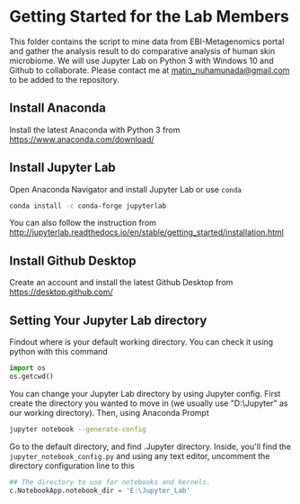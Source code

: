 # Getting Started for the Lab Members
This folder contains the script to mine data from EBI-Metagenomics portal and gather the analysis result to do comparative analysis of human skin microbiome. We will use Jupyter Lab on Python 3 with Windows 10 and Github to collaborate. Please contact me at matin_nuhamunada@gmail.com to be added to the repository.

## Install Anaconda
Install the latest Anaconda with Python 3 from https://www.anaconda.com/download/

## Install Jupyter Lab
Open Anaconda Navigator and install Jupyter Lab or use `conda`
```bash
conda install -c conda-forge jupyterlab
```
You can also follow the instruction from http://jupyterlab.readthedocs.io/en/stable/getting_started/installation.html

## Install Github Desktop
Create an account and install the latest Github Desktop from https://desktop.github.com/

## Setting Your Jupyter Lab directory
Findout where is your default working directory. You can check it using python with this command
```python
import os
os.getcwd()
```
You can change your Jupyter Lab directory by using Jupyter config. First create the directory you wanted to move in (we usually use "D:\Jupyter" as our working directory). Then, using Anaconda Prompt
```bash
jupyter notebook --generate-config
```
Go to the default directory, and find .Jupyter directory. Inside, you'll find the `jupyter_notebook_config.py` and using any text editor, uncomment the directory configuration line to this
```python
## The directory to use for notebooks and kernels.
c.NotebookApp.notebook_dir = 'E:\Jupyter_Lab'
```

